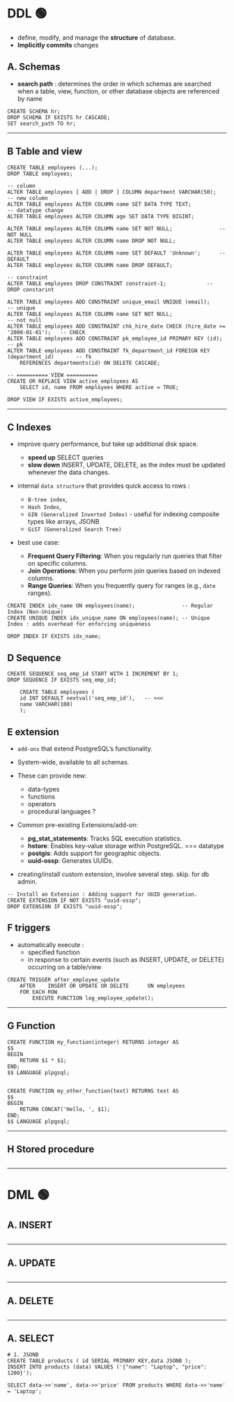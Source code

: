 # DDL :green_circle:
- define, modify, and manage the **structure** of database.
- **Implicitly commits** changes
## A. Schemas
- **search path** : determines the order in which schemas are searched when a table, view, function, or other database objects are referenced by name
```
CREATE SCHEMA hr;
DROP SCHEMA IF EXISTS hr CASCADE;
SET search_path TO hr;
```
---
## B Table and view
```
CREATE TABLE employees (...);
DROP TABLE employees;

-- column
ALTER TABLE employees [ ADD | DROP ] COLUMN department VARCHAR(50);     -- new column
ALTER TABLE employees ALTER COLUMN name SET DATA TYPE TEXT;             -- datatype change
ALTER TABLE employees ALTER COLUMN age SET DATA TYPE BIGINT;

ALTER TABLE employees ALTER COLUMN name SET NOT NULL;               -- NOT NULL
ALTER TABLE employees ALTER COLUMN name DROP NOT NULL;

ALTER TABLE employees ALTER COLUMN name SET DEFAULT 'Unknown';      -- DEFAULT
ALTER TABLE employees ALTER COLUMN name DROP DEFAULT;

-- constraint 
ALTER TABLE employees DROP CONSTRAINT constraint-1;             -- DROP constarint

ALTER TABLE employees ADD CONSTRAINT unique_email UNIQUE (email);                       -- unique
ALTER TABLE employees ALTER COLUMN name SET NOT NULL;                                   -- not null
ALTER TABLE employees ADD CONSTRAINT chk_hire_date CHECK (hire_date >= '2000-01-01');   -- CHECK
ALTER TABLE employees ADD CONSTRAINT pk_employee_id PRIMARY KEY (id);                   -- pk
ALTER TABLE employees ADD CONSTRAINT fk_department_id FOREIGN KEY (department_id)       -- fk
    REFERENCES departments(id) ON DELETE CASCADE;
```
```
-- ========== VIEW ==========
CREATE OR REPLACE VIEW active_employees AS
    SELECT id, name FROM employees WHERE active = TRUE;
    
DROP VIEW IF EXISTS active_employees;
```

---
## C Indexes
- improve query performance, but take up additional disk space.
  - **speed up** SELECT queries
  - **slow down** INSERT, UPDATE, DELETE,  as the index must be updated whenever the data changes.
  
- internal `data structure` that provides quick access to rows : 
  - `B-tree index`, 
  - `Hash Index`, 
  - `GIN (Generalized Inverted Index)` - useful for indexing composite types like arrays, JSONB
  -  `GiST (Generalized Search Tree)`
  
- best use case:
  - **Frequent Query Filtering**: When you regularly run queries that filter on specific columns.
  - **Join Operations**: When you perform join queries based on indexed columns.
  - **Range Queries**: When you frequently query for ranges (e.g., `date` ranges).

```
CREATE INDEX idx_name ON employees(name);               -- Regular Index (Non-Unique)
CREATE UNIQUE INDEX idx_unique_name ON employees(name); -- Unique Index : adds overhead for enforcing uniqueness

DROP INDEX IF EXISTS idx_name;
```

## D Sequence
```
CREATE SEQUENCE seq_emp_id START WITH 1 INCREMENT BY 1;
DROP SEQUENCE IF EXISTS seq_emp_id;
    
    CREATE TABLE employees (
    id INT DEFAULT nextval('seq_emp_id'),   -- <<< 
    name VARCHAR(100)
    );
```

## E extension
- `add-ons` that extend PostgreSQL’s functionality.
- System-wide, available to all schemas.
- These can provide new:
  - data-types 
  - functions 
  - operators 
  - procedural languages ?
  
- Common pre-existing Extensions/add-on:
  - **pg_stat_statements**: Tracks SQL execution statistics. 
  - **hstore**: Enables key-value storage within PostgreSQL. === datatype
  - **postgis**: Adds support for geographic objects. 
  - **uuid-ossp**: Generates UUIDs.
- creating/install custom extension, involve several step. skip. for db admin.  
```
-- Install an Extension : Adding support for UUID generation.
CREATE EXTENSION IF NOT EXISTS "uuid-ossp";
DROP EXTENSION IF EXISTS "uuid-ossp";
```

## F triggers
- automatically execute :
  - specified function 
  - in response to certain events (such as INSERT, UPDATE, or DELETE) occurring on a table/view
```
CREATE TRIGGER after_employee_update
    AFTER    INSERT OR UPDATE OR DELETE      ON employees
    FOR EACH ROW
        EXECUTE FUNCTION log_employee_update();
```
---
## G Function
```
CREATE FUNCTION my_function(integer) RETURNS integer AS
$$
BEGIN
    RETURN $1 * $1;
END;
$$ LANGUAGE plpgsql;


CREATE FUNCTION my_other_function(text) RETURNS text AS
$$
BEGIN
    RETURN CONCAT('Hello, ', $1);
END;
$$ LANGUAGE plpgsql;
```

---
## H Stored procedure
```
```

---

# DML :green_circle:

## A. INSERT
```
```
---

## A. UPDATE
```
```
---

## A. DELETE
```
```
---

## A. SELECT
```
# 1. JSONB
CREATE TABLE products ( id SERIAL PRIMARY KEY,data JSONB );
INSERT INTO products (data) VALUES ('{"name": "Laptop", "price": 1200}');

SELECT data->>'name', data->>'price' FROM products WHERE data->>'name' = 'Laptop';


```